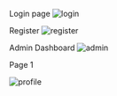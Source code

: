 Login page 
![login](https://github.com/user-attachments/assets/803956f8-22e7-4f81-9e76-a0b2790b6060)

Register
![register](https://github.com/user-attachments/assets/820d18af-1e21-4c0e-a219-0702e48fac53)

Admin Dashboard
![admin](https://github.com/user-attachments/assets/385ff3a2-6acd-459f-ae96-367fbe7e724a)

Page 1

![profile](https://github.com/user-attachments/assets/06c4bc24-d6ba-4f4f-b139-3e363d974a41)


